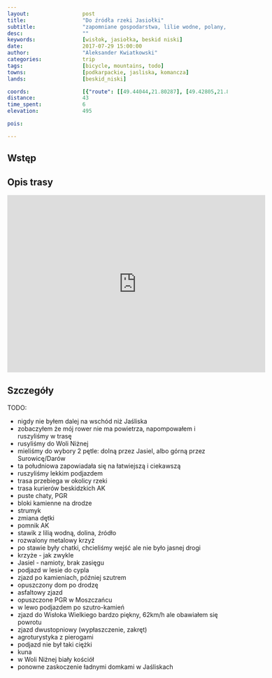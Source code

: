 ```yaml
---
layout:                 post
title:                  "Do źródła rzeki Jasiołki"
subtitle:               "zapomniane gospodarstwa, lilie wodne, polany, obóz gdzie nie ma zasięgu i zjazd do Wisłoka Wielkiego"
desc:                   ""
keywords:               [wisłok, jasiołka, beskid niski]
date:                   2017-07-29 15:00:00
author:                 "Aleksander Kwiatkowski"
categories:             trip
tags:                   [bicycle, mountains, todo]
towns:                  [podkarpackie, jasliska, komancza]
lands:                  [beskid_niski]

coords:                 [{"route": [[49.44044,21.80287], [49.42805,21.85145], [49.40633,21.86784], [49.38912,21.87385], [49.37890,21.90132], [49.36085,21.92784], [49.39700,21.92389], [49.41309,21.91986], [49.41214,21.94998], [49.41889,21.95719], [49.41242,21.97865], [49.41063,21.97882]], "type": "bicycle"}, {"route": [[49.41471,21.92630], [49.42286,21.90827], [49.41923,21.90072], [49.42822,21.85214]], "type": "bicycle"}]
distance:               43
time_spent:             6
elevation:              495

pois:

---
```



Wstęp
-----

Opis trasy
----------

<iframe height='405' width='590' frameborder='0' allowtransparency='true' scrolling='no' src='https://www.strava.com/activities/1107123694/embed/241f8a27ec7bfe081a024ef67eba2b0c7d57b40c'></iframe>

Szczegóły
---------

TODO:

* nigdy nie byłem dalej na wschód niż Jaśliska
* zobaczyłem że mój rower nie ma powietrza, napompowałem i ruszyliśmy w trasę
* rusyliśmy do Woli Niżnej
* mieliśmy do wybory 2 pętle: dolną przez Jasiel, albo górną przez Surowicę/Darów
* ta południowa zapowiadała się na łatwiejszą i ciekawszą
* ruszyliśmy lekkim podjazdem
* trasa przebiega w okolicy rzeki
* trasa kurierów beskidzkich AK
* puste chaty, PGR
* bloki kamienne na drodze
* strumyk
* zmiana dętki
* pomnik AK
* stawik z lilią wodną, dolina, źródło
* rozwalony metalowy krzyż
* po stawie były chatki, chcieliśmy wejść ale nie było jasnej drogi
* krzyże - jak zwykle
* Jasiel - namioty, brak zasięgu
* podjazd w lesie do cypla
* zjazd po kamieniach, później szutrem
* opuszczony dom po drodzę
* asfaltowy zjazd
* opuszczone PGR w Moszczańcu
* w lewo podjazdem po szutro-kamień
* zjazd do Wisłoka Wielkiego bardzo piękny, 62km/h ale obawiałem się powrotu
* zjazd dwustopniowy (wypłaszczenie, zakręt)
* agroturystyka z pierogami
* podjazd nie był taki ciężki
* kuna
* w Woli Niżnej biały kościół
* ponowne zaskoczenie ładnymi domkami w Jaśliskach
